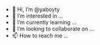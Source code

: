- 👋 Hi, I’m @yaboyty
- 👀 I’m interested in ...
- 🌱 I’m currently learning ...
- 💞️ I’m looking to collaborate on ...
- 📫 How to reach me ...

<!---
yaboyty/yaboyty is a ✨ special ✨ repository because its `README.md` (this file) appears on your GitHub profile.
You can click the Preview link to take a look at your changes.
--->
